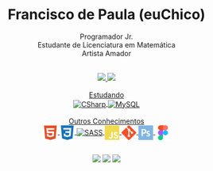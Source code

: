 <div align="center">
<h1> Francisco de Paula (euChico) </h1>

Programador Jr. <br>
Estudante de Licenciatura em Matemática <br>
Artista Amador <br>
</div>

<br>

 <div align="center">
  <a href="https://github.com/euchico">
  <img height="160em" src="https://github-readme-stats.vercel.app/api?username=euchico&custom_title=Estatísticas&show_icons=true&theme=dark&include_all_commits=true&count_private=true&iten_color=79ff97"/>
  <img height="160em" src="https://github-readme-stats.vercel.app/api/top-langs/?username=euchico&custom_title=Linguagens&layout=compact&langs_count=6&theme=dark"/>
</div>

<div style="display: inline_block" align="center">
  <br>
  <span align="center">Estudando</span>
  <br>
  <img align="center" alt="CSharp" height="30" width="auto" src="https://cdn.jsdelivr.net/gh/devicons/devicon/icons/csharp/csharp-plain.svg" />
  <img align="center" alt="MySQL" height="30" src="https://cdn.jsdelivr.net/gh/devicons/devicon/icons/mysql/mysql-plain.svg" />      
  <br>
  <br>
  <span align="center">Outros Conhecimentos</span>
  <br>
  <img align="center" alt="HTML" height="30" width="auto" src="https://github.com/devicons/devicon/blob/master/icons/html5/html5-plain.svg" />
  <img align="center" alt="CSS" height="30" width="auto" src="https://github.com/devicons/devicon/blob/master/icons/css3/css3-plain.svg" />
  <img align="center" alt="SASS" height="30" width="auto" src="https://cdn.jsdelivr.net/gh/devicons/devicon/icons/sass/sass-original.svg" />
  <img align="center" alt="Js" height="30" width="auto" src="https://raw.githubusercontent.com/devicons/devicon/master/icons/javascript/javascript-plain.svg" />
  <img align="center" alt="Git" height="30" width="auto" src="https://github.com/devicons/devicon/blob/master/icons/git/git-plain.svg" />
  <img align="center" alt="Photoshop" height="30" width="auto" src="https://github.com/devicons/devicon/blob/master/icons/photoshop/photoshop-plain.svg" />
  <img align="center" alt="Figma" height="30" width="auto" src="https://github.com/devicons/devicon/blob/master/icons/figma/figma-original.svg" />
</div>
  
  ##
 
<div align="center"> 
  <a href = "mailto:eu.francisco@outlook.com"><img src="https://img.shields.io/badge/-Outlook-22272e?style=for-the-badge&logo=microsoft-outlook&logoColor=white" target="_blank"></a>
  <a href="https://www.linkedin.com/in/euchico" target="_blank"><img src="https://img.shields.io/badge/-LinkedIn-22272e?style=for-the-badge&logo=linkedin&logoColor=white" target="_blank"></a>
 <a href="https://instagram.com/euchicodev" target="_blank"><img src="https://img.shields.io/badge/Instagram-22272e?style=for-the-badge&logo=instagram&logoColor=white" target="_blank"></a>
</div>
